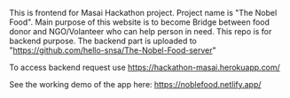 This is frontend for Masai Hackathon project. Project name is "The Nobel Food". Main purpose of this website is to become Bridge between food donor and NGO/Volanteer who can help person in need. This repo is for backend purpose. The backend part is uploaded to "https://github.com/hello-snsa/The-Nobel-Food-server"

To access backend request use https://hackathon-masai.herokuapp.com/

See the working demo of the app here: https://noblefood.netlify.app/
